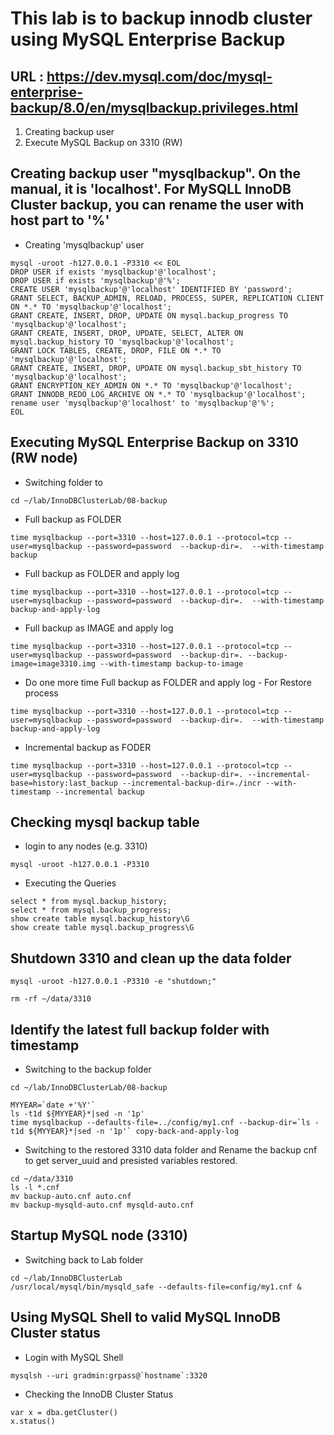 # This lab is to backup innodb cluster using MySQL Enterprise Backup
## URL : https://dev.mysql.com/doc/mysql-enterprise-backup/8.0/en/mysqlbackup.privileges.html
1. Creating backup user
2. Execute MySQL Backup on 3310 (RW)


## Creating backup user "mysqlbackup".   On the manual, it is 'localhost'.  For MySQLL InnoDB Cluster backup, you can rename the user with host part to '%'

  * Creating 'mysqlbackup' user 
```
mysql -uroot -h127.0.0.1 -P3310 << EOL
DROP USER if exists 'mysqlbackup'@'localhost';
DROP USER if exists 'mysqlbackup'@'%';
CREATE USER 'mysqlbackup'@'localhost' IDENTIFIED BY 'password';
GRANT SELECT, BACKUP_ADMIN, RELOAD, PROCESS, SUPER, REPLICATION CLIENT ON *.* TO 'mysqlbackup'@'localhost';
GRANT CREATE, INSERT, DROP, UPDATE ON mysql.backup_progress TO 'mysqlbackup'@'localhost'; 
GRANT CREATE, INSERT, DROP, UPDATE, SELECT, ALTER ON mysql.backup_history TO 'mysqlbackup'@'localhost';
GRANT LOCK TABLES, CREATE, DROP, FILE ON *.* TO 'mysqlbackup'@'localhost';
GRANT CREATE, INSERT, DROP, UPDATE ON mysql.backup_sbt_history TO 'mysqlbackup'@'localhost';
GRANT ENCRYPTION_KEY_ADMIN ON *.* TO 'mysqlbackup'@'localhost';
GRANT INNODB_REDO_LOG_ARCHIVE ON *.* TO 'mysqlbackup'@'localhost';
rename user 'mysqlbackup'@'localhost' to 'mysqlbackup'@'%';
EOL
```

## Executing MySQL Enterprise Backup on 3310 (RW node)
  * Switching folder to 
```
cd ~/lab/InnoDBClusterLab/08-backup
```

  * Full backup as FOLDER
```
time mysqlbackup --port=3310 --host=127.0.0.1 --protocol=tcp --user=mysqlbackup --password=password  --backup-dir=.  --with-timestamp backup
```

  * Full backup as FOLDER and apply log
```
time mysqlbackup --port=3310 --host=127.0.0.1 --protocol=tcp --user=mysqlbackup --password=password  --backup-dir=.  --with-timestamp backup-and-apply-log
```

  * Full backup as IMAGE and apply log
```
time mysqlbackup --port=3310 --host=127.0.0.1 --protocol=tcp --user=mysqlbackup --password=password  --backup-dir=. --backup-image=image3310.img --with-timestamp backup-to-image
```
  * Do one more time Full backup as FOLDER and apply log - For Restore process
```
time mysqlbackup --port=3310 --host=127.0.0.1 --protocol=tcp --user=mysqlbackup --password=password  --backup-dir=.  --with-timestamp backup-and-apply-log
```


  * Incremental backup as FODER 
```
time mysqlbackup --port=3310 --host=127.0.0.1 --protocol=tcp --user=mysqlbackup --password=password  --backup-dir=. --incremental-base=history:last_backup --incremental-backup-dir=./incr --with-timestamp --incremental backup
```

## Checking mysql backup table

  * login to any nodes (e.g. 3310)
```
mysql -uroot -h127.0.0.1 -P3310
```
  
  * Executing the Queries
```
select * from mysql.backup_history;
select * from mysql.backup_progress;
show create table mysql.backup_history\G
show create table mysql.backup_progress\G
```

## Shutdown 3310 and clean up the data folder
```
mysql -uroot -h127.0.0.1 -P3310 -e "shutdown;"

rm -rf ~/data/3310
```

## Identify the latest full backup folder with timestamp
  * Switching to the backup folder
```
cd ~/lab/InnoDBClusterLab/08-backup
```

```
MYYEAR=`date +'%Y'`
ls -t1d ${MYYEAR}*|sed -n '1p'
time mysqlbackup --defaults-file=../config/my1.cnf --backup-dir=`ls -t1d ${MYYEAR}*|sed -n '1p'` copy-back-and-apply-log
```

  * Switching to the restored 3310 data folder and Rename the backup cnf to get server_uuid and presisted variables restored.
```
cd ~/data/3310
ls -l *.cnf
mv backup-auto.cnf auto.cnf
mv backup-mysqld-auto.cnf mysqld-auto.cnf
```

## Startup MySQL node (3310)
  * Switching back to Lab folder
```
cd ~/lab/InnoDBClusterLab
/usr/local/mysql/bin/mysqld_safe --defaults-file=config/my1.cnf &
```


## Using MySQL Shell to valid MySQL InnoDB Cluster status
  * Login with MySQL Shell
```
mysqlsh --uri gradmin:grpass@`hostname`:3320
```

  * Checking the InnoDB Cluster Status
```
var x = dba.getCluster()
x.status()
```




